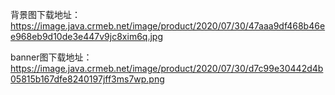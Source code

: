 
背景图下载地址：https://image.java.crmeb.net/image/product/2020/07/30/47aaa9df468b46ee968eb9d10de3e447v9jc8xim6q.jpg

banner图下载地址：https://image.java.crmeb.net/image/product/2020/07/30/d7c99e30442d4b05815b167dfe8240197jff3ms7wp.png





